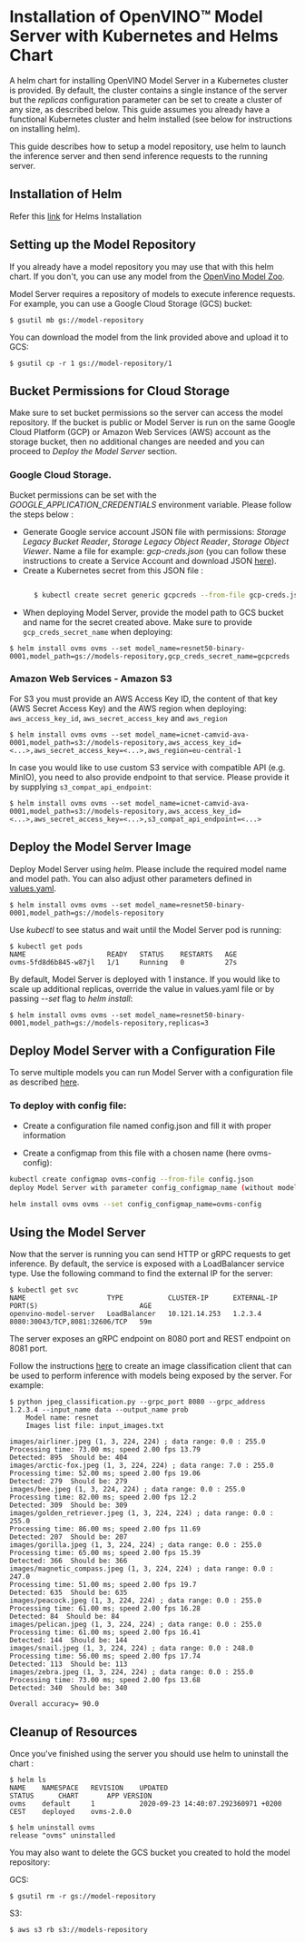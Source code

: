 # Installation of OpenVINO&trade; Model Server with Kubernetes and Helms Chart

A helm chart for installing OpenVINO Model Server in a Kubernetes cluster is provided. By default, the cluster contains a single instance of the server but the _replicas_ configuration parameter can be set to create a cluster of any size, as described below. This guide assumes you already have a functional Kubernetes cluster and helm installed (see below for instructions on installing helm).

This guide describes how to setup a model repository, use helm to launch the inference server and then send inference requests to the running server. 

## Installation of Helm

Refer this [link](https://helm.sh/docs/intro/install) for Helms Installation
## Setting up the Model Repository

If you already have a model repository you may use that with this helm chart. If you don't, you can use any model from the [OpenVino Model Zoo](https://download.01.org/opencv/2021/openvinotoolkit/2021.1/open_model_zoo/models_bin/).
 
Model Server requires a repository of models to execute inference requests. For example, you can 
use a Google Cloud Storage (GCS) bucket:
```shell script
$ gsutil mb gs://model-repository
```

You can download the model from the link provided above and upload it to GCS:
```shell script
$ gsutil cp -r 1 gs://model-repository/1
```

## Bucket Permissions for Cloud Storage

Make sure to set bucket permissions so the server can access the model repository. If the bucket 
is public or Model Server is run on the same Google Cloud Platform (GCP) or Amazon Web Services (AWS) account as the storage bucket, then no additional changes 
are needed and you can proceed to _Deploy the Model Server_ section.

### Google Cloud Storage.

Bucket permissions can be set with the _GOOGLE_APPLICATION_CREDENTIALS_ environment variable. Please follow the steps below :

* Generate Google service account JSON file with permissions: _Storage Legacy Bucket Reader_, _Storage Legacy Object Reader_, _Storage Object Viewer_. Name a file for example: _gcp-creds.json_ 
(you can follow these instructions to create a Service Account and download JSON [here](https://cloud.google.com/docs/authentication/getting-started#creating_a_service_account)).
* Create a Kubernetes secret from this JSON file :

``` bash 

      $ kubectl create secret generic gcpcreds --from-file gcp-creds.json
```

* When deploying Model Server, provide the model path to GCS bucket and name for the secret created above. Make sure to provide `gcp_creds_secret_name` when deploying:
```shell script
$ helm install ovms ovms --set model_name=resnet50-binary-0001,model_path=gs://models-repository,gcp_creds_secret_name=gcpcreds
```

### Amazon Web Services - Amazon S3

For S3 you must provide an AWS Access Key ID, the content of that key (AWS Secret Access Key) and the AWS region when deploying: `aws_access_key_id`, `aws_secret_access_key` and `aws_region`
```shell script
$ helm install ovms ovms --set model_name=icnet-camvid-ava-0001,model_path=s3://models-repository,aws_access_key_id=<...>,aws_secret_access_key=<...>,aws_region=eu-central-1
```

In case you would like to use custom S3 service with compatible API (e.g. MinIO), you need to also provide endpoint 
to that service. Please provide it by supplying `s3_compat_api_endpoint`:
```shell script
$ helm install ovms ovms --set model_name=icnet-camvid-ava-0001,model_path=s3://models-repository,aws_access_key_id=<...>,aws_secret_access_key=<...>,s3_compat_api_endpoint=<...>
```
    
## Deploy the Model Server Image

Deploy Model Server using _helm_. Please include the required model name and model path. You can also adjust other parameters defined in [values.yaml](../deploy/ovms/values.yaml).

```
$ helm install ovms ovms --set model_name=resnet50-binary-0001,model_path=gs://models-repository
```

Use _kubectl_ to see status and wait until the Model Server pod is running:
```shell script
$ kubectl get pods
NAME                    READY   STATUS    RESTARTS   AGE
ovms-5fd8d6b845-w87jl   1/1     Running   0          27s
```

By default, Model Server is deployed with 1 instance. If you would like to scale up additional replicas, override the value in values.yaml file or by passing _--set_ flag to _helm install_:

```shell script
$ helm install ovms ovms --set model_name=resnet50-binary-0001,model_path=gs://models-repository,replicas=3
```
## Deploy Model Server with a Configuration File

To serve multiple models you can run Model Server with a configuration file as described [here](./docker_container.md#configfile).

### To deploy with config file:
- Create a configuration file named config.json and fill it with proper information

- Create a configmap from this file with a chosen name (here ovms-config):

```bash
kubectl create configmap ovms-config --from-file config.json
deploy Model Server with parameter config_configmap_name (without model_name and model_path):

helm install ovms ovms --set config_configmap_name=ovms-config

```

## Using the Model Server

Now that the server is running you can send HTTP or gRPC requests to get inference. 
By default, the service is exposed with a LoadBalancer service type. Use the following command to find the 
external IP for the server:
```shell script
$ kubectl get svc
NAME                    TYPE           CLUSTER-IP      EXTERNAL-IP     PORT(S)                         AGE
openvino-model-server   LoadBalancer   10.121.14.253   1.2.3.4         8080:30043/TCP,8081:32606/TCP   59m
```

The server exposes an gRPC endpoint on 8080 port and REST endpoint on 8081 port.

Follow the instructions [here](https://github.com/openvinotoolkit/model_server/tree/main/example_client#submitting-grpc-requests-based-on-a-dataset-from-a-list-of-jpeg-files) to create an image classification client that can be used to perform inference with models being exposed by the server. 
For example:
```shell script
$ python jpeg_classification.py --grpc_port 8080 --grpc_address 1.2.3.4 --input_name data --output_name prob
	Model name: resnet
	Images list file: input_images.txt

images/airliner.jpeg (1, 3, 224, 224) ; data range: 0.0 : 255.0
Processing time: 73.00 ms; speed 2.00 fps 13.79
Detected: 895  Should be: 404
images/arctic-fox.jpeg (1, 3, 224, 224) ; data range: 7.0 : 255.0
Processing time: 52.00 ms; speed 2.00 fps 19.06
Detected: 279  Should be: 279
images/bee.jpeg (1, 3, 224, 224) ; data range: 0.0 : 255.0
Processing time: 82.00 ms; speed 2.00 fps 12.2
Detected: 309  Should be: 309
images/golden_retriever.jpeg (1, 3, 224, 224) ; data range: 0.0 : 255.0
Processing time: 86.00 ms; speed 2.00 fps 11.69
Detected: 207  Should be: 207
images/gorilla.jpeg (1, 3, 224, 224) ; data range: 0.0 : 255.0
Processing time: 65.00 ms; speed 2.00 fps 15.39
Detected: 366  Should be: 366
images/magnetic_compass.jpeg (1, 3, 224, 224) ; data range: 0.0 : 247.0
Processing time: 51.00 ms; speed 2.00 fps 19.7
Detected: 635  Should be: 635
images/peacock.jpeg (1, 3, 224, 224) ; data range: 0.0 : 255.0
Processing time: 61.00 ms; speed 2.00 fps 16.28
Detected: 84  Should be: 84
images/pelican.jpeg (1, 3, 224, 224) ; data range: 0.0 : 255.0
Processing time: 61.00 ms; speed 2.00 fps 16.41
Detected: 144  Should be: 144
images/snail.jpeg (1, 3, 224, 224) ; data range: 0.0 : 248.0
Processing time: 56.00 ms; speed 2.00 fps 17.74
Detected: 113  Should be: 113
images/zebra.jpeg (1, 3, 224, 224) ; data range: 0.0 : 255.0
Processing time: 73.00 ms; speed 2.00 fps 13.68
Detected: 340  Should be: 340

Overall accuracy= 90.0
```

## Cleanup of Resources

Once you've finished using the server you should use helm to uninstall the chart :
```shell script
$ helm ls
NAME	NAMESPACE	REVISION	UPDATED                                 	STATUS  	CHART     	APP VERSION
ovms	default  	1       	2020-09-23 14:40:07.292360971 +0200 CEST	deployed	ovms-2.0.0

$ helm uninstall ovms
release "ovms" uninstalled
```

You may also want to delete the GCS bucket you created to hold the model repository:

GCS:
```shell script
$ gsutil rm -r gs://model-repository
```

S3:
```shell script
$ aws s3 rb s3://models-repository
```
